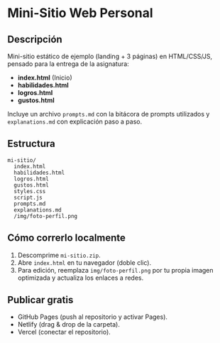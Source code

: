 # Mini-Sitio Web Personal

## Descripción
Mini-sitio estático de ejemplo (landing + 3 páginas) en HTML/CSS/JS, pensado para la entrega de la asignatura:
- **index.html** (Inicio)
- **habilidades.html**
- **logros.html**
- **gustos.html**

Incluye un archivo `prompts.md` con la bitácora de prompts utilizados y `explanations.md` con explicación paso a paso.

## Estructura
```
mi-sitio/
  index.html
  habilidades.html
  logros.html
  gustos.html
  styles.css
  script.js
  prompts.md
  explanations.md
  /img/foto-perfil.png
```

## Cómo correrlo localmente
1. Descomprime `mi-sitio.zip`.
2. Abre `index.html` en tu navegador (doble clic).
3. Para edición, reemplaza `img/foto-perfil.png` por tu propia imagen optimizada y actualiza los enlaces a redes.

## Publicar gratis
- GitHub Pages (push al repositorio y activar Pages).
- Netlify (drag & drop de la carpeta).
- Vercel (conectar el repositorio).

